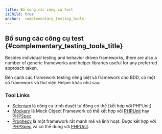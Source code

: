 ```yaml
---
title: Bổ sung các công cụ test
isChild: true
anchor:  complementary_testing_tools
---
```


## Bổ sung các công cụ test {#complementary_testing_tools_title}

Besides individual testing and behavior driven frameworks, there are also a number of 
generic frameworks and helper
libraries useful for any preferred approach taken.

Bên cạnh các framework testing riêng biệt và framework cho BDD, có một số framework và thư viện Helper khác như sau: 

### Tool Links

* [Selenium] là công cụ trình duyệt tự động có thể [kết hợp với PHPUnit]
* [Mockery] là Mock Object Framework có thể kết hợp với [PHPUnit] hay [PHPSpec]
* [Prophecy] là một framework rất mạnh mẽ và linh hoạt. Được kết hợp với [PHPSpec] và có thể dùng với [PHPUnit].


[Selenium]: http://seleniumhq.org/
[integrated with PHPUnit]: https://github.com/giorgiosironi/phpunit-selenium/
[Mockery]: https://github.com/padraic/mockery
[PHPUnit]: http://phpunit.de/
[PHPSpec]: http://www.phpspec.net/
[Prophecy]: https://github.com/phpspec/prophecy
